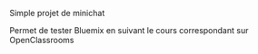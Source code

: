 Simple projet de minichat

Permet de tester Bluemix en suivant le cours correspondant sur OpenClassrooms